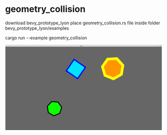 # geometry_collision


download  bevy_prototype_lyon
place geometry_collision.rs file inside folder bevy_prototype_lyon/examples

cargo run --example geometry_collision

![gif](geometry_collision.gif)
